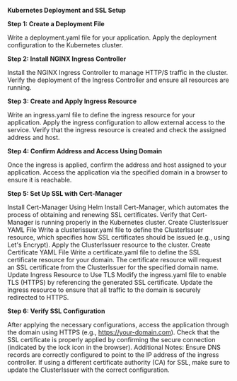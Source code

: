 **Kubernetes Deployment and SSL Setup**


**Step 1: Create a Deployment File**

Write a deployment.yaml file for your application.
Apply the deployment configuration to the Kubernetes cluster.

**Step 2: Install NGINX Ingress Controller**

Install the NGINX Ingress Controller to manage HTTP/S traffic in the cluster.
Verify the deployment of the Ingress Controller and ensure all resources are running.

**Step 3: Create and Apply Ingress Resource**

Write an ingress.yaml file to define the ingress resource for your application.
Apply the ingress configuration to allow external access to the service.
Verify that the ingress resource is created and check the assigned address and host.

**Step 4: Confirm Address and Access Using Domain**

Once the ingress is applied, confirm the address and host assigned to your application.
Access the application via the specified domain in a browser to ensure it is reachable.

**Step 5: Set Up SSL with Cert-Manager**

Install Cert-Manager Using Helm
Install Cert-Manager, which automates the process of obtaining and renewing SSL certificates.
Verify that Cert-Manager is running properly in the Kubernetes cluster.
Create ClusterIssuer YAML File
Write a clusterissuer.yaml file to define the ClusterIssuer resource, which specifies how SSL certificates should be issued (e.g., using Let's Encrypt).
Apply the ClusterIssuer resource to the cluster.
Create Certificate YAML File
Write a certificate.yaml file to define the SSL certificate resource for your domain.
The certificate resource will request an SSL certificate from the ClusterIssuer for the specified domain name.
Update Ingress Resource to Use TLS
Modify the ingress.yaml file to enable TLS (HTTPS) by referencing the generated SSL certificate.
Update the ingress resource to ensure that all traffic to the domain is securely redirected to HTTPS.

**Step 6: Verify SSL Configuration**

After applying the necessary configurations, access the application through the domain using HTTPS (e.g., https://your-domain.com).
Check that the SSL certificate is properly applied by confirming the secure connection (indicated by the lock icon in the browser).
Additional Notes:
Ensure DNS records are correctly configured to point to the IP address of the ingress controller.
If using a different certificate authority (CA) for SSL, make sure to update the ClusterIssuer with the correct configuration.
